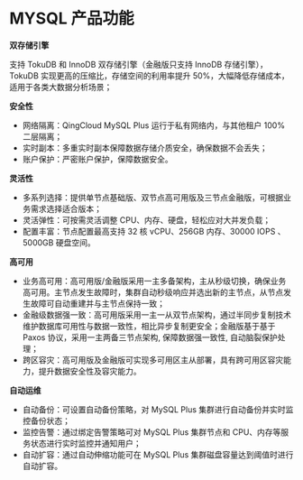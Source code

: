 ---
---

# MYSQL 产品功能

**双存储引擎**

支持 TokuDB 和 InnoDB 双存储引擎（金融版只支持 InnoDB 存储引擎），TokuDB 实现更高的压缩比，存储空间的利用率提升 50%，大幅降低存储成本，适用于各类大数据分析场景；

**安全性**

* 网络隔离：QingCloud MySQL Plus 运行于私有网络内，与其他租户 100% 二层隔离；
* 实时副本：多重实时副本保障数据存储介质安全，确保数据不会丢失；
* 账户保护：严密账户保护，保障数据安全。

**灵活性**

* 多系列选择：提供单节点基础版、双节点高可用版及三节点金融版，可根据业务需求选择适合版本；
* 灵活弹性：可按需灵活调整 CPU、内存、硬盘，轻松应对大并发负载；
* 配置丰富：节点配置最高支持 32 核 vCPU、256GB 内存、30000 IOPS 、5000GB 硬盘空间。

**高可用**

* 业务高可用：高可用版/金融版采用一主多备架构，主从秒级切换，确保业务高可用。主节点发生故障时，集群自动秒级响应并选出新的主节点，从节点发生故障可自动重建并与主节点保持一致；
* 金融级数据强一致：高可用版采用一主一从双节点架构，通过半同步复制技术维护数据库可用性与数据一致性，相比异步复制更安全；金融版基于基于 Paxos 协议，采用一主两备三节点架构, 保障数据强一致性, 自动脑裂保护处理；
* 跨区容灾：高可用版及金融版可实现多可用区主从部署，具有跨可用区容灾能力，提升数据安全性及容灾能力。

**自动运维**

* 自动备份：可设置自动备份策略，对 MySQL Plus 集群进行自动备份并实时监控备份状态；
* 监控告警：通过绑定告警策略可对 MySQL Plus 集群节点和 CPU、内存等服务状态进行实时监控并通知用户；
* 自动扩容：通过自动伸缩功能可在 MySQL Plus 集群磁盘容量达到阈值时进行自动扩容。